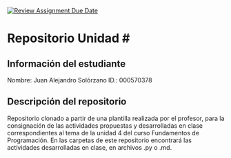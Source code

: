[![Review Assignment Due Date](https://classroom.github.com/assets/deadline-readme-button-22041afd0340ce965d47ae6ef1cefeee28c7c493a6346c4f15d667ab976d596c.svg)](https://classroom.github.com/a/ZgB_Tv4u)
# Repositorio Unidad \#
## Información del estudiante
Nombre: Juan Alejandro Solórzano
ID.: 000570378
## Descripción del repositorio
Repositorio clonado a partir de una plantilla realizada por el profesor, para la consignación de las actividades propuestas y desarrolladas en clase correspondientes al tema de la unidad 4 del curso Fundamentos de Programación. En las carpetas de este repositorio encontrará las actividades desarrolladas en clase, en archivos .py o .md. 

